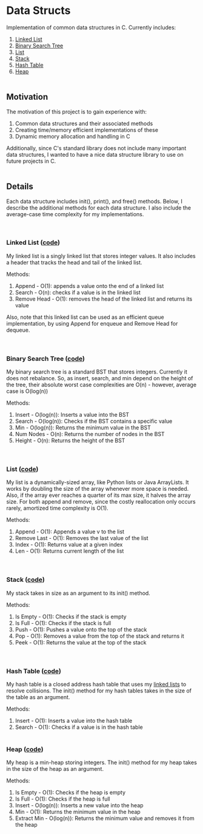 # Data Structs

Implementation of common data structures in C. Currently includes:
1. [Linked List](#linked-list-code)
2. [Binary Search Tree](#binary-search-tree-code)
3. [List](#list-code)
4. [Stack](#stack-code)
5. [Hash Table](#hash-table-code)
6. [Heap](#heap-code)
&nbsp;  
&nbsp;  

## Motivation
The motivation of this project is to gain experience with:
1. Common data structures and their associated methods
2. Creating time/memory efficient implementations of these
3. Dynamic memory allocation and handling in C

Additionally, since C's standard library does not include many important data structures, I wanted to have a nice data structure library to use on future projects in C.
&nbsp;  
&nbsp;  

## Details
Each data structure includes init(), print(), and free() methods. Below, I describe the additional methods for each data structure. I also include the average-case time complexity for my implementations.  
&nbsp;  
&nbsp;  

### Linked List ([code](https://github.com/christian-doucette/data_structs/blob/master/linked_list/linked_list.h))
My linked list is a singly linked list that stores integer values. It also includes a header that tracks the head and tail of the linked list.

Methods:
1. Append - O(1): appends a value onto the end of a linked list
2. Search - O(n): checks if a value is in the linked list  
3. Remove Head - O(1): removes the head of the linked list and returns its value

Also, note that this linked list can be used as an efficient queue implementation, by using Append for enqueue and Remove Head for dequeue.  
&nbsp;  
&nbsp;  

### Binary Search Tree ([code](https://github.com/christian-doucette/data_structs/blob/master/bst/bst.h))
My binary search tree is a standard BST that stores integers. Currently it does not rebalance. So, as insert, search, and min depend on the height of the tree, their absolute worst case complexities are O(n) - however, average case is O(log(n))

Methods:
1. Insert - O(log(n)): Inserts a value into the BST
2. Search - O(log(n)): Checks if the BST contains a specific value
3. Min - O(log(n)): Returns the minimum value in the BST
4. Num Nodes - O(n): Returns the number of nodes in the BST
5. Height - O(n): Returns the height of the BST  
&nbsp;  
&nbsp;  

### List ([code](https://github.com/christian-doucette/data_structs/blob/master/list/list.h))
My list is a dynamically-sized array, like Python lists or Java ArrayLists. It works by doubling the size of the array whenever more space is needed. Also, if the array ever reaches a quarter of its max size, it halves the array size. For both append and remove, since the costly reallocation only occurs rarely, amortized time complexity is O(1).

Methods:
1. Append - O(1): Appends a value v to the list
2. Remove Last - O(1): Removes the last value of the list
3. Index - O(1): Returns value at a given index
4. Len - O(1): Returns current length of the list  
&nbsp;  
&nbsp;  

### Stack ([code](https://github.com/christian-doucette/data_structs/blob/master/stack/stack.h))
My stack takes in size as an argument to its init() method.

Methods:
1. Is Empty - O(1): Checks if the stack is empty
2. Is Full - O(1): Checks if the stack is full
3. Push - O(1): Pushes a value onto the top of the stack
4. Pop - O(1): Removes a value from the top of the stack and returns it
5. Peek - O(1): Returns the value at the top of the stack  
&nbsp;  
&nbsp;  

### Hash Table ([code](https://github.com/christian-doucette/data_structs/blob/master/hash_table/hash_table.h))
My hash table is a closed address hash table that uses my [linked lists](#linked-list-code) to resolve collisions. The init() method for my hash tables takes in the size of the table as an argument.

Methods:
1. Insert - O(1): Inserts a value into the hash table
2. Search - O(1): Checks if a value is in the hash table
&nbsp;  
&nbsp;  


### Heap ([code](https://github.com/christian-doucette/data_structs/blob/master/heap/heap.h))
My heap is a min-heap storing integers. The init() method for my heap takes in the size of the heap as an argument.

Methods:
1. Is Empty - O(1): Checks if the heap is empty
2. Is Full - O(1): Checks if the heap is full
3. Insert - O(log(n)): Inserts a new value into the heap
4. Min - O(1): Returns the minimum value in the heap
5. Extract Min - O(log(n)): Returns the minimum value and removes it from the heap
&nbsp;  
&nbsp;  
